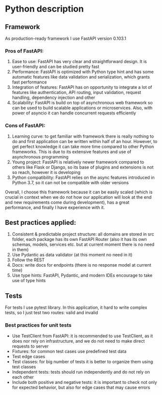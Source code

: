 # Python description

## Framework

As production-ready framework I use FastAPI version 0.103.1

### Pros of FastAPI:

1) Ease to use: FastAPI has very clear and straightforward design. It is user-friendly and can be studied pretty fast
2) Performance: FastAPI is optimized with Python type hint and has some automatic features like data validation and serialization, which grants fast performance
3) Integration of features: FastAPI has on opportunity to integrate a lot of features like authentication, API routing, input validation, request handling, dependency injection and other
4) Scalability: FastAPI is build on top of asynchronous web framework so can be used to build scalable applications or microservices. Also, with power of asyncio it can handle concurrent requests efficiently

### Cons of FastAPI:

1) Learning curve: to get familiar with framework there is really nothing to do and first application can be written within half of an hour. However, to get perfect knowledge it can take more time compared to other Python frameworks. This is due to its extensive features and use of asynchronous programming
2) Young project: FastAPI is relatively newer framework compared to others like Flask or Django, so its base of plugins and extensions is not so reach, however it is developing
3) Python compatibility: FastAPI relies on the async features introduced in Python 3.7, so it can not be compatible with older versions

Overall, I choose this framework because it can be easily scaled (which is crucial in context when we do not how our application will look at the end and new requirements come during development), has a great performance, and finally I have experience with it.

## Best practices applied:

1) Consistent & predictable project structure: all domains are stored in src folder, each package has its own FastAPI Router (also it has its own schemas, models, services etc. but at current moment there is no need in them)
2) Use Pydantic as data validator (at this moment no need in it)
3) Follow the REST
4) Docs: write docs for endpoints (there is no response model at current time)
5) Use type hints: FastAPI, Pydantic, and modern IDEs encourage to take use of type hints


## Tests

For tests I use pytest library. In this application, it hard to write complex tests, so I just test two routes: valid and invalid

### Best practices for unit tests

* Use TestClient from FastAPI: it is recommended to use TestClient, as it does nor rely on infrastructure, and we do not need to make direct requests to server
* Fixtures: for common test cases use predefined test data
* Test edge cases
* Test classes: for big number of tests it is better to organize them using test classes
* Independent tests: tests should run independently and do not rely on each other
* Include both positive and negative tests: it is important to check not only for expected behavior, but also for edge cases that may cause errors